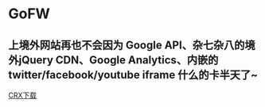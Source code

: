 # GoFW
## 上境外网站再也不会因为 Google API、杂七杂八的境外jQuery CDN、Google Analytics、内嵌的 twitter/facebook/youtube iframe 什么的卡半天了~

[CRX下载](http://s.xmcp.tk/gofw/latest.crx)
